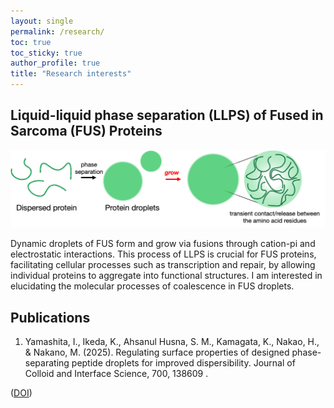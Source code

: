 ```yaml
---
layout: single
permalink: /research/
toc: true
toc_sticky: true
author_profile: true
title: "Research interests"
---
```

## Liquid-liquid phase separation (LLPS) of Fused in Sarcoma (FUS) Proteins
![LLPS](/assets/images/research/research_LLPS_1.png)

Dynamic droplets of FUS form and grow via fusions through cation-pi and electrostatic interactions. This process of LLPS is crucial for FUS proteins, facilitating cellular processes such as transcription and repair, by allowing individual proteins to aggregate into functional structures. I am 
interested in elucidating the molecular processes of coalescence in FUS droplets.

## Publications
1. Yamashita, I., Ikeda, K., Ahsanul Husna, S. M., Kamagata, K., Nakao, H., & Nakano, M. (2025). Regulating surface properties of designed phase-separating peptide droplets for improved dispersibility. Journal of Colloid and Interface Science, 700, 138609 . 

(<a href="https://doi.org/10.1016/j.jcis.2025.138609">DOI</a>)